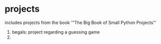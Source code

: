 # projects
includes projects from the book '"The Big Book of Small Python Projects"'
1. begals: project regarding a guessing game 
2. 
